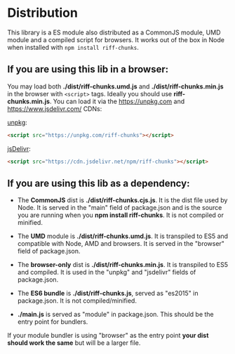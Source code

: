# Distribution
This library is a ES module also distributed as a CommonJS module, UMD module and a compiled script for browsers. It works out of the box in Node when installed with ```npm install riff-chunks```.

## If you are using this lib in a browser:

You may load both **./dist/riff-chunks.umd.js** and **./dist/riff-chunks.min.js** in the browser with ```<script>``` tags. Ideally you should use **riff-chunks.min.js**. You can load it via the https://unpkg.com and https://www.jsdelivr.com/ CDNs:

[unpkg](https://unpkg.com/riff-chunks):
```html
<script src="https://unpkg.com/riff-chunks"></script>
```

[jsDelivr](https://cdn.jsdelivr.net/npm/riff-chunks):
```html
<script src="https://cdn.jsdelivr.net/npm/riff-chunks"></script>
```

## If you are using this lib as a dependency:

- The **CommonJS** dist is **./dist/riff-chunks.cjs.js**. It is the dist file used by Node. It is served in the "main" field of package.json and is the source you are running when you **npm install riff-chunks**. It is not compiled or minified.

- The **UMD** module is **./dist/riff-chunks.umd.js**. It is transpiled to ES5 and compatible with Node, AMD and browsers. It is served in the "browser" field of package.json.

- The **browser-only** dist is **./dist/riff-chunks.min.js**. It is transpiled to ES5 and compiled. It is used in the "unpkg" and "jsdelivr" fields of package.json.

- The **ES6 bundle** is **./dist/riff-chunks.js**, served as "es2015" in package.json. It is not compiled/minified.

- **./main.js** is served as "module" in package.json. This should be the entry point for bundlers.

If your module bundler is using "browser" as the entry point **your dist should work the same** but will be a larger file.
